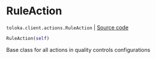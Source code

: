 # RuleAction
`toloka.client.actions.RuleAction` | [Source code](https://github.com/Toloka/toloka-kit/blob/v1.2.0.post1/src/client/actions.py#L31)

```python
RuleAction(self)
```

Base class for all actions in quality controls configurations

